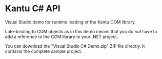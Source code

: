 # Kantu C# API

Visual Studio demo for runtime loading of the Kantu COM library. 

Late-binding to COM objects as in this demo means that you do *not*  have to add a reference to the COM library to your .NET project. 

You can download the "Visual Studio C# Demo.zip" ZIP file directly. It contains the complete sample project.

